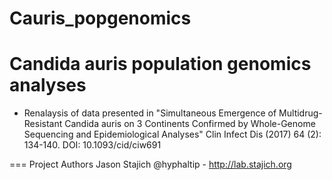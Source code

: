 # Cauris_popgenomics
Candida auris population genomics analyses
=============

* Renalaysis of data presented in "Simultaneous Emergence of Multidrug-Resistant Candida auris on 3 Continents Confirmed by Whole-Genome Sequencing and Epidemiological Analyses" Clin Infect Dis (2017) 64 (2): 134-140. DOI: 10.1093/cid/ciw691

===
Project Authors
Jason Stajich @hyphaltip - http://lab.stajich.org
